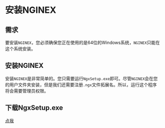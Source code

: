 # 安装NGINEX

## 需求

要安装`NGINEX`，您必须确保您正在使用的是64位的Windows系统，`NGINEX`只能在这个系统安装。

## 安装NGINEX

安装`NGINEX`是非常简单的。您只需要运行`NgxSetup.exe`即可。尽管`NGINEX`会在您的用户文件夹安装，但是我们还需要注册`.ngx`文件拓展名。所以，运行这个程序将会需要管理员权限。

## 下载NgxSetup.exe

[点我](../_static/NgxSetup.exe)
